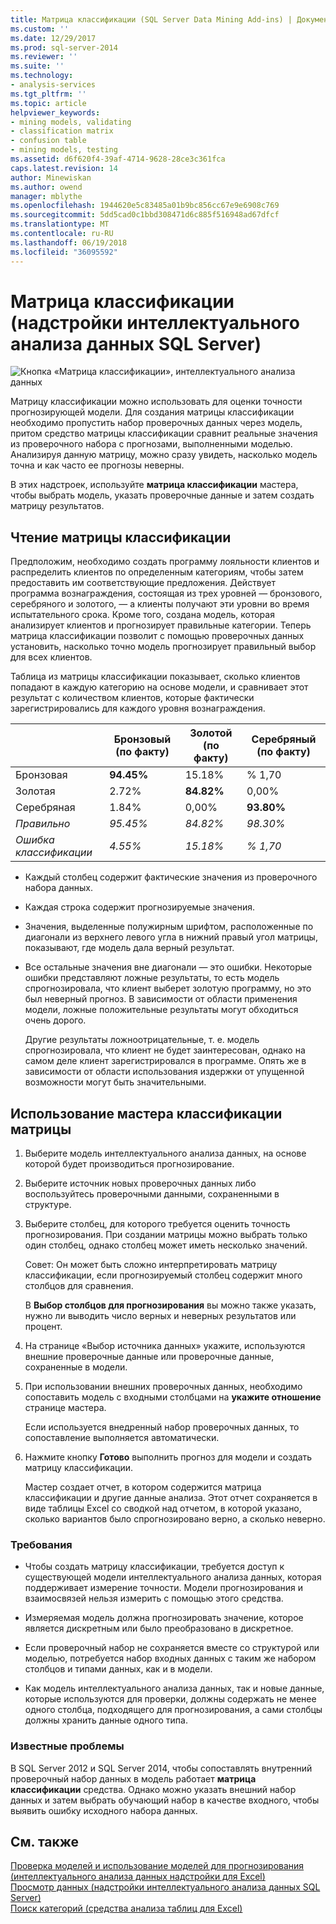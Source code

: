 ```yaml
---
title: Матрица классификации (SQL Server Data Mining Add-ins) | Документы Microsoft
ms.custom: ''
ms.date: 12/29/2017
ms.prod: sql-server-2014
ms.reviewer: ''
ms.suite: ''
ms.technology:
- analysis-services
ms.tgt_pltfrm: ''
ms.topic: article
helpviewer_keywords:
- mining models, validating
- classification matrix
- confusion table
- mining models, testing
ms.assetid: d6f620f4-39af-4714-9628-28ce3c361fca
caps.latest.revision: 14
author: Minewiskan
ms.author: owend
manager: mblythe
ms.openlocfilehash: 1944620e5c83485a01b9bc856cc67e9e6908c769
ms.sourcegitcommit: 5dd5cad0c1bbd308471d6c885f516948ad67dfcf
ms.translationtype: MT
ms.contentlocale: ru-RU
ms.lasthandoff: 06/19/2018
ms.locfileid: "36095592"
---
```

# <a name="classification-matrix-sql-server-data-mining-add-ins"></a>Матрица классификации (надстройки интеллектуального анализа данных SQL Server)
  ![Кнопка «Матрица классификации», интеллектуального анализа данных](media/dmc-cmatrix.gif "Кнопка «Матрица классификации», интеллектуального анализа данных")  
  
 Матрицу классификации можно использовать для оценки точности прогнозирующей модели. Для создания матрицы классификации необходимо пропустить набор проверочных данных через модель, притом средство матрицы классификации сравнит реальные значения из проверочного набора с прогнозами, выполненными моделью. Анализируя данную матрицу, можно сразу увидеть, насколько модель точна и как часто ее прогнозы неверны.  
  
 В этих надстроек, используйте **матрица классификации** мастера, чтобы выбрать модель, указать проверочные данные и затем создать матрицу результатов.  
  
## <a name="how-to-read-a-classification-matrix"></a>Чтение матрицы классификации  
 Предположим, необходимо создать программу лояльности клиентов и распределить клиентов по определенным категориям, чтобы затем предоставить им соответствующие предложения. Действует программа вознаграждения, состоящая из трех уровней — бронзового, серебряного и золотого, — а клиенты получают эти уровни во время испытательного срока. Кроме того, создана модель, которая анализирует клиентов и прогнозирует правильные категории. Теперь матрица классификации позволит с помощью проверочных данных установить, насколько точно модель прогнозирует правильный выбор для всех клиентов.  
  
 Таблица из матрицы классификации показывает, сколько клиентов попадают в каждую категорию на основе модели, и сравнивает этот результат с количеством клиентов, которые фактически зарегистрировались для каждого уровня вознаграждения.  
  
||Бронзовый (по факту)|Золотой (по факту)|Серебряный (по факту)|  
|-|-----------------------|---------------------|-----------------------|  
|Бронзовая|**94.45%**|15.18%|% 1,70|  
|Золотая|2.72%|**84.82%**|0,00%|  
|Серебряная|1.84%|0,00%|**93.80%**|  
|*Правильно*|*95.45%*|*84.82%*|*98.30%*|  
|*Ошибка классификации*|*4.55%*|*15.18%*|*% 1,70*|  
  
-   Каждый столбец содержит фактические значения из проверочного набора данных.  
  
-   Каждая строка содержит прогнозируемые значения.  
  
-   Значения, выделенные полужирным шрифтом, расположенные по диагонали из верхнего левого угла в нижний правый угол матрицы, показывают, где модель дала верный результат.  
  
-   Все остальные значения вне диагонали — это ошибки. Некоторые ошибки представляют ложные результаты, то есть модель спрогнозировала, что клиент выберет золотую программу, но это был неверный прогноз.  В зависимости от области применения модели, ложные положительные результаты могут обходиться очень дорого.  
  
     Другие результаты ложноотрицательные, т. е. модель спрогнозировала, что клиент не будет заинтересован, однако на самом деле клиент зарегистрировался в программе. Опять же в зависимости от области использования издержки от упущенной возможности могут быть значительными.  
  
## <a name="using-the-classification-matrix-wizard"></a>Использование мастера классификации матрицы  
  
1.  Выберите модель интеллектуального анализа данных, на основе которой будет производиться прогнозирование.  
  
2.  Выберите источник новых проверочных данных либо воспользуйтесь проверочными данными, сохраненными в структуре.  
  
3.  Выберите столбец, для которого требуется оценить точность прогнозирования. При создании матрицы можно выбрать только один столбец, однако столбец может иметь несколько значений.  
  
     Совет: Он может быть сложно интерпретировать матрицу классификации, если прогнозируемый столбец содержит много столбцов для сравнения.  
  
     В **Выбор столбцов для прогнозирования** вы можно также указать, нужно ли выводить число верных и неверных результатов или процент.  
  
4.  На странице «Выбор источника данных» укажите, используются внешние проверочные данные или проверочные данные, сохраненные в модели.  
  
5.  При использовании внешних проверочных данных, необходимо сопоставить модель с входными столбцами на **укажите отношение** странице мастера.  
  
     Если используется внедренный набор проверочных данных, то сопоставление выполняется автоматически.  
  
6.  Нажмите кнопку **Готово** выполнить прогноз для модели и создать матрицу классификации.  
  
     Мастер создает отчет, в котором содержится матрица классификации и другие данные анализа. Этот отчет сохраняется в виде таблицы Excel со сводкой над отчетом, в которой указано, сколько вариантов было спрогнозировано верно, а сколько неверно.  
  
### <a name="requirements"></a>Требования  
  
-   Чтобы создать матрицу классификации, требуется доступ к существующей модели интеллектуального анализа данных, которая поддерживает измерение точности. Модели прогнозирования и взаимосвязей нельзя измерить с помощью этого средства.  
  
-   Измеряемая модель должна прогнозировать значение, которое является дискретным или было преобразовано в дискретное.  
  
-   Если проверочный набор не сохраняется вместе со структурой или моделью, потребуется набор входных данных с таким же набором столбцов и типами данных, как и в модели.  
  
-   Как модель интеллектуального анализа данных, так и новые данные, которые используются для проверки, должны содержать не менее одного столбца, подходящего для прогнозирования, а сами столбцы должны хранить данные одного типа.  
  
### <a name="known-issues"></a>Известные проблемы  
 В SQL Server 2012 и SQL Server 2014, чтобы сопоставлять внутренний проверочный набор данных в модель работает **матрица классификации** средства. Однако можно указать внешний набор данных и затем выбрать обучающий набор в качестве входного, чтобы выявить ошибку исходного набора данных.  
  
## <a name="see-also"></a>См. также  
 [Проверка моделей и использование моделей для прогнозирования &#40;интеллектуального анализа данных надстройки для Excel&#41;](validating-models-and-using-models-for-prediction-data-mining-add-ins-for-excel.md)   
 [Просмотр данных &#40;надстройки интеллектуального анализа данных SQL Server&#41;](explore-data-sql-server-data-mining-add-ins.md)   
 [Поиск категорий &#40;средства анализа таблиц для Excel&#41;](detect-categories-table-analysis-tools-for-excel.md)  
  
  